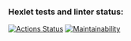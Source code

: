 ### Hexlet tests and linter status:
[![Actions Status](https://github.com/Onfire22/frontend-project-11/actions/workflows/hexlet-check.yml/badge.svg)](https://github.com/Onfire22/frontend-project-11/actions)
[![Maintainability](https://api.codeclimate.com/v1/badges/8870ec3beaaa5e505da6/maintainability)](https://codeclimate.com/github/Onfire22/frontend-project-11/maintainability)